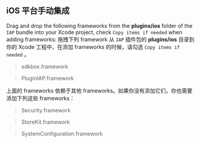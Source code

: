## iOS 平台手动集成
Drag and drop the following frameworks from the __plugins/ios__ folder of the `IAP` bundle into your Xcode project, check `Copy items if needed` when adding frameworks:
拖拽下列 framework 从 `IAP` 插件包的 __plugins/ios__ 目录到你的 Xcode 工程中，在添加 frameworks 的时候，请勾选 `Copy items if needed` 。

> sdkbox.framework

> PluginIAP.framework

上面的 frameworks 依赖于其他 frameworks。如果你没有添加它们，你也需要添加下列这些 frameworks：

> Security.framework

> StoreKit.framework

> SystemConfiguration.framework
